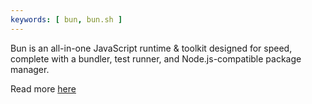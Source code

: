 ```yaml
---
keywords: [ bun, bun.sh ]
---
```


Bun is an all-in-one JavaScript runtime & toolkit designed for speed, complete with a bundler, test runner, and Node.js-compatible package manager.

Read more [here](<https://bun.sh/>)

